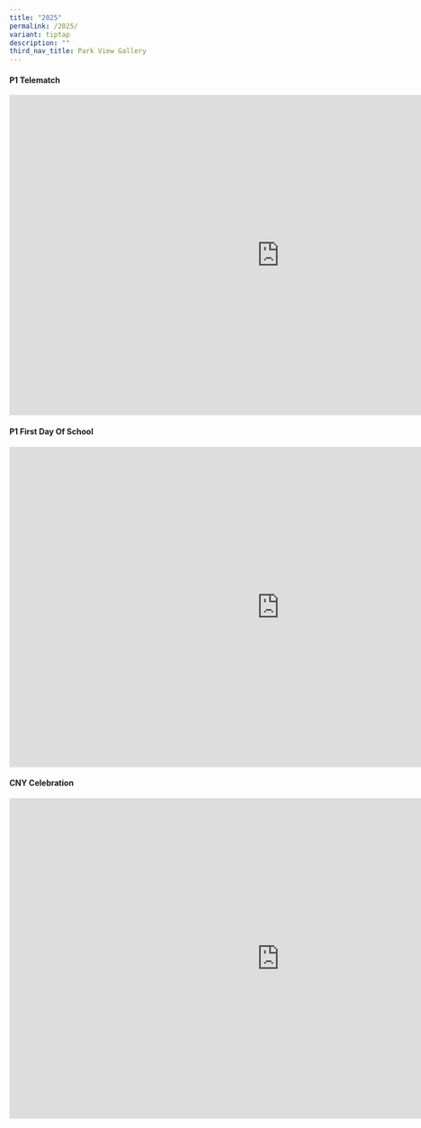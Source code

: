 ```yaml
---
title: "2025"
permalink: /2025/
variant: tiptap
description: ""
third_nav_title: Park View Gallery
---
```

<h4>P1 Telematch</h4>
<div class="iframe-wrapper">
<iframe height="569" width="960" allowfullscreen="true" frameborder="0" src="https://docs.google.com/presentation/d/e/2PACX-1vQBzn07tYloafl7Hcky2Uwv3PLrldOsMROeAslL0jjXMUx69oVyLNghbNcncv5qDevWlqiyAmvgcU-K/embed?start=false&amp;loop=false&amp;delayms=3000"></iframe>
</div>
<p></p>
<h4>P1 First Day Of School</h4>
<div class="iframe-wrapper">
<iframe height="569" width="960" allowfullscreen="true" frameborder="0" src="https://docs.google.com/presentation/d/e/2PACX-1vTM4RRJXJb42pTKDriWpW0ZWItFtHWUQBQW8Ip89cn6KVdk5HKY7I3tnMfLb8Hcouvos8axZI_hpC2Y/embed?start=false&amp;loop=false&amp;delayms=3000"></iframe>
</div>
<p></p>
<h4>CNY Celebration</h4>
<div class="iframe-wrapper">
<iframe height="569" width="960" allowfullscreen="true" frameborder="0" src="https://docs.google.com/presentation/d/e/2PACX-1vSdaVafr3eUqzcHdp2CqqakRbs8rbGrknegA1V-38_V6Ck21aF0czR9mmJM9sa_luG_5hrW4HWSo5fh/embed?start=false&amp;loop=false&amp;delayms=3000"></iframe>
</div>
<p></p>
